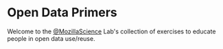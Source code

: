 # Open Data Primers

Welcome to the [@MozillaScience](https://twitter.com/mozillascience) Lab's collection of exercises to educate people in open data use/reuse.

